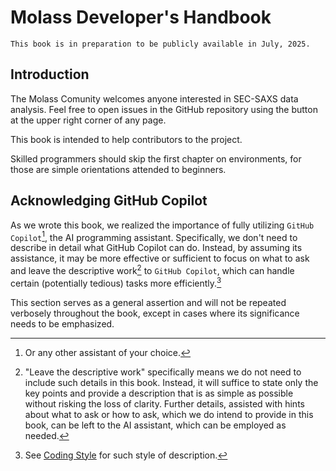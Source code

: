 # Molass Developer's Handbook

```{warning}
This book is in preparation to be publicly available in July, 2025.
```

## Introduction

The Molass Comunity welcomes anyone interested in SEC-SAXS data analysis. Feel free to open issues in the GitHub repository using the button at the upper right corner of any page.

This book is intended to help contributors to the project.

Skilled programmers should skip the first chapter on environments, for those are simple orientations attended to beginners.

## Acknowledging GitHub Copilot

As we wrote this book, we realized the importance of fully utilizing `GitHub Copilot`[^1], the AI programming assistant. Specifically, we don't need to describe in detail what GitHub Copilot can do. Instead, by assuming its assistance, it may be more effective or sufficient to focus on what to ask and leave the descriptive work[^2] to `GitHub Copilot`, which can handle certain (potentially tedious) tasks more efficiently.[^3]

This section serves as a general assertion and will not be repeated verbosely throughout the book, except in cases where its significance needs to be emphasized.

[^1]: Or any other assistant of your choice.

[^2]: "Leave the descriptive work" specifically means we do not need to include such details in this book. Instead, it will suffice to state only the key points and provide a description that is as simple as possible without risking the loss of clarity. Further details, assisted with hints about what to ask or how to ask, which we do intend to provide in this book, can be left to the AI assistant, which can be employed as needed.

[^3]: See [Coding Style](coding_style) for such style of description.
